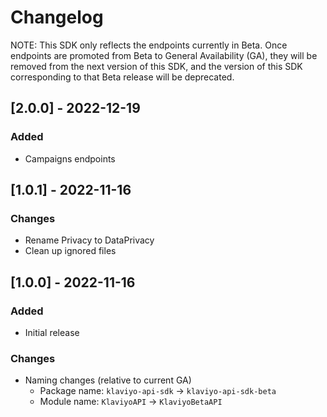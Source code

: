 # Changelog

NOTE: This SDK only reflects the endpoints currently in Beta. Once endpoints are promoted from Beta to General Availability (GA), they will be removed from the next version of this SDK, and the version of this SDK corresponding to that Beta release will be deprecated.

## [2.0.0] - 2022-12-19
### Added
- Campaigns endpoints

## [1.0.1] - 2022-11-16
### Changes
- Rename Privacy to DataPrivacy
- Clean up ignored files

## [1.0.0] - 2022-11-16
### Added
- Initial release

### Changes
- Naming changes (relative to current GA)
    - Package name: `klaviyo-api-sdk` → `klaviyo-api-sdk-beta`
    - Module name: `KlaviyoAPI` → `KlaviyoBetaAPI`
